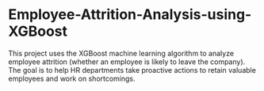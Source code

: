 # Employee-Attrition-Analysis-using-XGBoost
This project uses the XGBoost machine learning algorithm to analyze employee attrition (whether an employee is likely to leave the company). The goal is to help HR departments take proactive actions to retain valuable employees and work on shortcomings.
